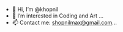 - 👋 Hi, I’m @khopnil
- 👀 I’m interested in Coding and Art ...
- 📫 Contact me: shopnilmax@gmail.com...

<!---
khopnil/khopnil is a ✨ special ✨ repository because its `README.md` (this file) appears on your GitHub profile.
You can click the Preview link to take a look at your changes.
--->
